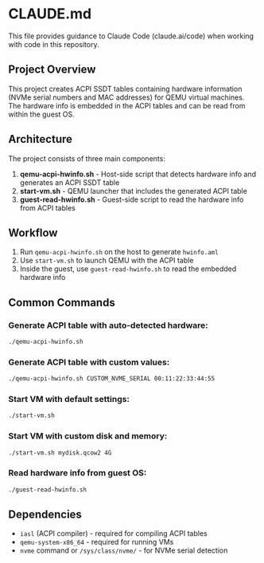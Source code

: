 # CLAUDE.md

This file provides guidance to Claude Code (claude.ai/code) when working with code in this repository.

## Project Overview

This project creates ACPI SSDT tables containing hardware information (NVMe serial numbers and MAC addresses) for QEMU virtual machines. The hardware info is embedded in the ACPI tables and can be read from within the guest OS.

## Architecture

The project consists of three main components:

1. **qemu-acpi-hwinfo.sh** - Host-side script that detects hardware info and generates an ACPI SSDT table
2. **start-vm.sh** - QEMU launcher that includes the generated ACPI table
3. **guest-read-hwinfo.sh** - Guest-side script to read the hardware info from ACPI tables

## Workflow

1. Run `qemu-acpi-hwinfo.sh` on the host to generate `hwinfo.aml`
2. Use `start-vm.sh` to launch QEMU with the ACPI table
3. Inside the guest, use `guest-read-hwinfo.sh` to read the embedded hardware info

## Common Commands

### Generate ACPI table with auto-detected hardware:
```bash
./qemu-acpi-hwinfo.sh
```

### Generate ACPI table with custom values:
```bash
./qemu-acpi-hwinfo.sh CUSTOM_NVME_SERIAL 00:11:22:33:44:55
```

### Start VM with default settings:
```bash
./start-vm.sh
```

### Start VM with custom disk and memory:
```bash
./start-vm.sh mydisk.qcow2 4G
```

### Read hardware info from guest OS:
```bash
./guest-read-hwinfo.sh
```

## Dependencies

- `iasl` (ACPI compiler) - required for compiling ACPI tables
- `qemu-system-x86_64` - required for running VMs
- `nvme` command or `/sys/class/nvme/` - for NVMe serial detection